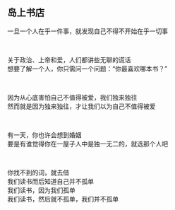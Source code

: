 
## 岛上书店

一旦一个人在乎一件事，就发现自己不得不开始在乎一切事

<br/>

关于政治、上帝和爱，人们都讲些无聊的谎话  
想要了解一个人，你只需问一个问题：“你最喜欢哪本书？”

<br/>

因为从心底害怕自己不值得被爱，我们独来独往  
然而就是因为独来独往，才让我们以为自己不值得被爱

<br/>

有一天，你也许会想到婚姻  
要是有谁觉得你在一屋子人中是独一无二的，就选那个人吧

<br/>

你找不到的词，就去借  
我们读书而后知道自己并不孤单  
我们读书，因为我们孤单  
我们读书，然后就不孤单，我们并不孤单

<br/>

